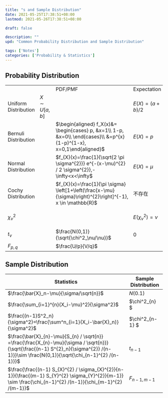 ```yaml
---
title: "s and Sample Distribution"
date: 2021-05-25T17:38:51+08:00
lastmod: 2021-05-26T17:38:51+08:00

draft: false

description: ""
upd: "Common Probability Distribution and Sample Distribution"

tags: ['Notes']
categories: ['Probability & Statistics']
---
```


## Probability Distribution

|                      |                 |                                                              |                     |                        |                                           |
| -------------------- | --------------- | ------------------------------------------------------------ | ------------------- | ---------------------- | ----------------------------------------- |
|                      |                 | PDF/PMF                                                      | Expectation         | Variance               | MGF                                       |
| Uniform Distribution | $X \sim U[a,b]$ |                                                              | $E(X)=(a+b)/2$      | $var(X)=(b-a)^2/12$    | Be                                        |
| Bernuli Distribution |                 | $\begin{aligned}	f_X(x)&=	\begin{cases}	p, &x=1\\	1-p, &x=0\\	\end{cases}\\	&=p^{x}(1-p)^{1-x}, x=0,1\end{aligned}$ | $E(X)=p$            | $var(X)=p(1-p)$        | $M_X(t)=pe^t+1-p,t \in(-\infty,\infty)$   |
| Normal Distribution  |                 | $f_{X}(x)=\frac{1}{\sqrt{2 \pi \sigma^{2}}} e^{-(x-\mu)^{2} / 2 \sigma^{2}},-\infty<x<\infty$ | $E(X)=\mu$          | $var(X)=\sigma^2$      | $M_X(t)=e^{\mu t+ \frac{\sigma^2}{2}t^2}$ |
| Cochy Distribution   |                 | $f_{X}(x)=\frac{1}{\pi \sigma} \left[1+\left(\frac{x-\mu}{\sigma}\right)^{2}\right]^{-1}, x \in \mathbb{R}$ | 不存在              | 不存在                 | 不存在/一阶及以矩上均不存在               |
| $\chi^2_{\nu}$       |                 |                                                              | $E(\chi^2_\nu)=\nu$ | $var(\chi^2_\nu)=2\nu$ | $M_X(t)=(1-2t)^{-\frac{\nu }{2}}$         |
| $t_\nu$              |                 | $\frac{N(0,1)}{\sqrt{\chi^2_\nu/\nu}}$                       | 0                   | $\nu/(\nu-2)$          | 不存在                                    |
| $F_{p,q}$            |                 | $\frac{U/p}{V/q}$                                            |                     |                        |                                           |





## Sample Distribution

| Statistics                                                   | Sample Distribution |
| ------------------------------------------------------------ | ------------------- |
| $\frac{\bar{X}_n-\mu}{\sigma/\sqrt{n}}$                      | $N(0.1)$            |
| $\frac{\sum_{i=1}^{n}(X_i-\mu)^2}{\sigma^2}$                 | $\chi^2_{n} $       |
| $\frac{(n-1)S^2_n}{\sigma^2}=\frac{\sum^n_{i=1}(X_i-\bar{X}_n)}{\sigma^2}$ | $\chi^2_{n-1} $     |
| $\frac{\bar{X}_{n}-\mu}{S_{n} / \sqrt{n}} =\frac{\frac{X_{n}-\mu}{\sigma / \sqrt{n}}}{\sqrt{\frac{(n-1) S^{2}_n}{\sigma^{2}} /(n-1)}}\sim \frac{N(0,1)}{\sqrt{\chi_{n-1}^{2} /(n-1)}}$ | $t_{n-1}$           |
| $\frac{\frac{(n-1) S_{X}^{2} / \sigma_{X}^{2}}{n-1}}{\frac{(m-1) S_{Y}^{2} \sigma_{Y}^{2}}{m-1}} \sim \frac{\chi_{n-1}^{2} /(n-1)}{\chi_{m-1}^{2} /(m-1)}$ | $F_{n-1,m-1}$       |



